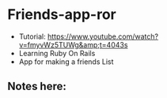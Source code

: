 # Friends-app-ror
* Tutorial: https://www.youtube.com/watch?v=fmyvWz5TUWg&amp;t=4043s 
* Learning Ruby On Rails 
* App for making a friends List

## Notes here:
